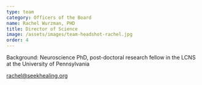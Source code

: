 ```yaml
---
type: team
category: Officers of the Board
name: Rachel Wurzman, PHD
title: Director of Science
image: /assets/images/team-headshot-rachel.jpg
order: 4
---
```


Background: Neuroscience PhD, post-doctoral research fellow in the LCNS at the University of Pennsylvania

<rachel@seekhealing.org>